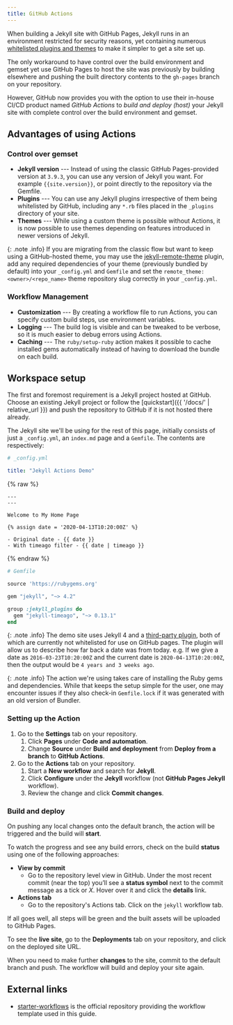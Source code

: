 ```yaml
---
title: GitHub Actions
---
```


When building a Jekyll site with GitHub Pages, Jekyll runs in an environment restricted for security
reasons, yet containing numerous [whitelisted plugins and themes][ghp-whitelist] to make it simpler
to get a site set up.

The only workaround to have control over the build environment and gemset yet use GitHub Pages to
host the site was previously by building elsewhere and pushing the built directory contents to the
`gh-pages` branch on your repository.

However, GitHub now provides you with the option to use their in-house CI/CD product named
*GitHub Actions* to *build and deploy (host)* your Jekyll site with complete control over the build
environment and gemset.

## Advantages of using Actions

### Control over gemset

- **Jekyll version** --- Instead of using the classic GitHub Pages-provided version at `3.9.3`, you
  can use any version of Jekyll you want. For example `{{site.version}}`, or point directly to the
  repository via the Gemfile.
- **Plugins** --- You can use any Jekyll plugins irrespective of them being whitelisted by GitHub,
  including any `*.rb` files placed in the `_plugins` directory of your site.
- **Themes** --- While using a custom theme is possible without Actions, it is now possible to use
  themes depending on features introduced in newer versions of Jekyll.

{: .note .info}
If you are migrating from the classic flow but want to keep using a GitHub-hosted theme, you may use
the [jekyll-remote-theme][remote-theme] plugin, add any required dependencies of your theme
(previously bundled by default) into your `_config.yml` and `Gemfile` and set the
`remote_theme: <owner>/<repo_name>` theme repository slug correctly in your `_config.yml`.

### Workflow Management

- **Customization** --- By creating a workflow file to run Actions, you can specify custom build
  steps, use environment variables.
- **Logging** --- The build log is visible and can be tweaked to be verbose, so it is much easier to
  debug errors using Actions.
- **Caching** --- The `ruby/setup-ruby` action makes it possible to cache installed gems
  automatically instead of having to download the bundle on each build.

## Workspace setup

The first and foremost requirement is a Jekyll project hosted at GitHub. Choose an existing Jekyll
project or follow the [quickstart]({{ '/docs/' | relative_url }}) and push the repository to GitHub
if it is not hosted there already.

The Jekyll site we'll be using for the rest of this page, initially consists of just a `_config.yml`,
an `index.md` page and a `Gemfile`. The contents are respectively:

```yaml
# _config.yml

title: "Jekyll Actions Demo"
```

{% raw %}

```liquid
---
---

Welcome to My Home Page

{% assign date = '2020-04-13T10:20:00Z' %}

- Original date - {{ date }}
- With timeago filter - {{ date | timeago }}
```

{% endraw %}

```ruby
# Gemfile

source 'https://rubygems.org'

gem "jekyll", "~> 4.2"

group :jekyll_plugins do
  gem "jekyll-timeago", "~> 0.13.1"
end
```

{: .note .info}
The demo site uses Jekyll 4 and a [third-party plugin][timeago-plugin], both of which are currently
not whitelisted for use on GitHub pages. The plugin will allow us to describe how far back a date
was from today. e.g. If we give a date as `2016-03-23T10:20:00Z` and the current date is
`2020-04-13T10:20:00Z`, then the output would be `4 years and 3 weeks ago`.

{: .note .info}
The action we're using takes care of installing the Ruby gems and dependencies. While that keeps
the setup simple for the user, one may encounter issues if they also check-in `Gemfile.lock` if it
was generated with an old version of Bundler.

### Setting up the Action

1. Go to the **Settings** tab on your repository.
    1. Click **Pages** under **Code and automation**.
    2. Change **Source** under **Build and deployment** from **Deploy from a branch** to **GitHub Actions**.
2. Go to the **Actions** tab on your repository.
    1. Start a **New workflow** and search for **Jekyll**.
    2. Click **Configure** under the **Jekyll** workflow (not **GitHub Pages Jekyll** workflow).
    3. Review the change and click **Commit changes**.

### Build and deploy

On pushing any local changes onto the default branch, the action will be triggered and the build will
**start**.

To watch the progress and see any build errors, check on the build **status** using one of the
following approaches:

- **View by commit**
  - Go to the repository level view in GitHub. Under the most recent commit (near the top) you’ll
    see a **status symbol** next to the commit message as a tick or _X_. Hover over it and click
    the **details** link.
- **Actions tab**
  - Go to the repository's Actions tab. Click on the `jekyll` workflow tab.

If all goes well, all steps will be green and the built assets will be uploaded to GitHub Pages. 

To see the **live site**, go to the **Deployments** tab on your repository, and click on the deployed
site URL.

When you need to make further **changes** to the site, commit to the default branch and push.
The workflow will build and deploy your site again.

## External links

- [starter-workflows] is the official repository providing the workflow template used in this guide.

[ghp-whitelist]: https://pages.github.com/versions/
[remote-theme]: https://github.com/benbalter/jekyll-remote-theme
[timeago-plugin]: https://rubygems.org/gems/jekyll-timeago
[starter-workflows]: https://github.com/actions/starter-workflows/blob/main/pages/jekyll.yml

